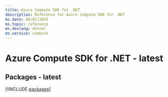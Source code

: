 ```yaml
---
title: Azure Compute SDK for .NET
description: Reference for Azure Compute SDK for .NET
ms.date: 08/07/2025
ms.topic: reference
ms.devlang: dotnet
ms.service: compute
---
```

# Azure Compute SDK for .NET - latest
## Packages - latest
[!INCLUDE [packages](compute-index.md)]
